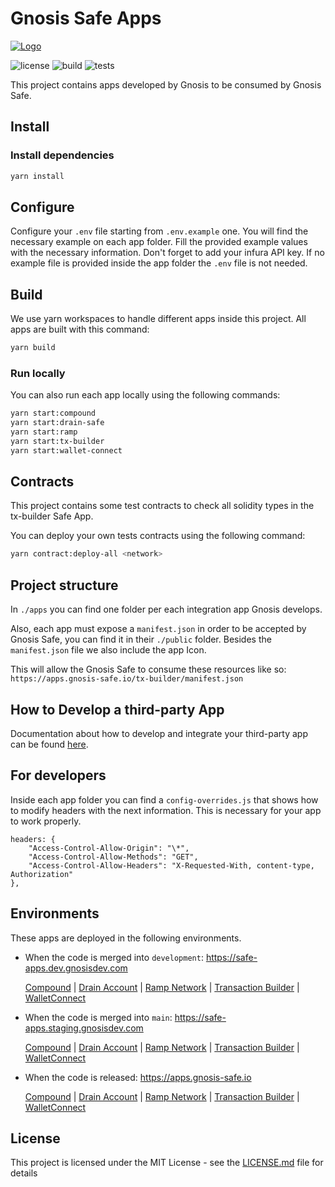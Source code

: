 # Gnosis Safe Apps

[![Logo](https://raw.githubusercontent.com/gnosis/safe-react-apps/main/assets/logo.png)](https://gnosis-safe.io/)

![license](https://img.shields.io/github/license/gnosis/safe-react-apps)
![build](https://img.shields.io/github/workflow/status/gnosis/safe-react-apps/Deploy%20safe%20apps/main)
![tests](https://img.shields.io/github/workflow/status/gnosis/safe-react-apps/Test/main?label=tests)

This project contains apps developed by Gnosis to be consumed by Gnosis Safe.

## Install

### Install dependencies

```bash
yarn install
```

## Configure

Configure your `.env` file starting from `.env.example` one. You will find the necessary example on each app folder. Fill the provided example values with the necessary information. Don't forget to add your infura API key.
If no example file is provided inside the app folder the `.env` file is not needed.

## Build

We use yarn workspaces to handle different apps inside this project. All apps are built with this command:

```bash
yarn build
```

### Run locally

You can also run each app locally using the following commands:

```bash
yarn start:compound
yarn start:drain-safe
yarn start:ramp
yarn start:tx-builder
yarn start:wallet-connect
```

## Contracts

This project contains some test contracts to check all solidity types in the tx-builder Safe App.

You can deploy your own tests contracts using the following command:

```bash
yarn contract:deploy-all <network>
```

## Project structure

In `./apps` you can find one folder per each integration app Gnosis develops.

Also, each app must expose a `manifest.json` in order to be accepted by Gnosis Safe, you can find it in their `./public` folder. Besides the `manifest.json` file we also include the app Icon.

This will allow the Gnosis Safe to consume these resources like so: `https://apps.gnosis-safe.io/tx-builder/manifest.json`

## How to Develop a third-party App

Documentation about how to develop and integrate your third-party app can be found [here](https://docs.gnosis-safe.io/build/sdks/safe-apps).

## For developers

Inside each app folder you can find a `config-overrides.js` that shows how to modify headers with the next information. This is necessary for your app to work properly.

```
headers: {
    "Access-Control-Allow-Origin": "\*",
    "Access-Control-Allow-Methods": "GET",
    "Access-Control-Allow-Headers": "X-Requested-With, content-type, Authorization"
},
```

## Environments

These apps are deployed in the following environments.

- When the code is merged into `development`: https://safe-apps.dev.gnosisdev.com

  [Compound](https://safe-apps.dev.gnosisdev.com/compound)
  | [Drain Account](https://safe-apps.dev.gnosisdev.com/drain-safe)
  | [Ramp Network](https://safe-apps.dev.gnosisdev.com/ramp-network)
  | [Transaction Builder](https://safe-apps.dev.gnosisdev.com/tx-builder)
  | [WalletConnect](https://safe-apps.dev.gnosisdev.com/wallet-connect)

- When the code is merged into `main`: https://safe-apps.staging.gnosisdev.com

  [Compound](https://safe-apps.staging.gnosisdev.com/compound)
  | [Drain Account](https://safe-apps.staging.gnosisdev.com/drain-safe)
  | [Ramp Network](https://safe-apps.staging.gnosisdev.com/ramp-network)
  | [Transaction Builder](https://safe-apps.staging.gnosisdev.com/tx-builder)
  | [WalletConnect](https://safe-apps.staging.gnosisdev.com/wallet-connect)

- When the code is released: https://apps.gnosis-safe.io

  [Compound](https://apps.gnosis-safe.io/compound)
  | [Drain Account](https://apps.gnosis-safe.io/drain-safe)
  | [Ramp Network](https://apps.gnosis-safe.io/ramp-network)
  | [Transaction Builder](https://apps.gnosis-safe.io/tx-builder)
  | [WalletConnect](https://apps.gnosis-safe.io/wallet-connect)

## License

This project is licensed under the MIT License - see the [LICENSE.md](LICENSE.md) file for details
